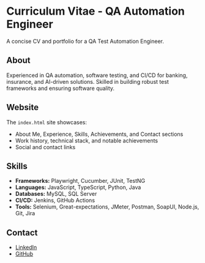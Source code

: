 # Curriculum Vitae - QA Automation Engineer

A concise CV and portfolio for a QA Test Automation Engineer.

## About
Experienced in QA automation, software testing, and CI/CD for banking, insurance, and AI-driven solutions. Skilled in building robust test frameworks and ensuring software quality.

## Website
The `index.html` site showcases:
- About Me, Experience, Skills, Achievements, and Contact sections
- Work history, technical stack, and notable achievements
- Social and contact links

## Skills
- **Frameworks:** Playwright, Cucumber, JUnit, TestNG
- **Languages:** JavaScript, TypeScript, Python, Java
- **Databases:** MySQL, SQL Server
- **CI/CD:** Jenkins, GitHub Actions
- **Tools:** Selenium, Great-expectations, JMeter, Postman, SoapUI, Node.js, Git, Jira

## Contact
- [LinkedIn](https://www.linkedin.com/in/leandro-barros-ortiz-b7ba0b180/)
- [GitHub](https://github.com/leandjb)